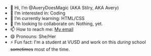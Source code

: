 - 👋 Hi, I’m @AveryDoesMagic (AKA Stilry, AKA Avery)
- 👀 I’m interested in: Coding
- 🌱 I’m currently learning: HTML/CSS
- 💞️ I’m looking to collaborate on: Nothing, yet.
- 📫 How to reach me: [My email](mailto:stilry@icloud.com)
- 😄 Pronouns: She/Her
- ⚡ Fun fact: I'm a student at VUSD and work on this _during_ school ~~sometimes~~ most of the time.
